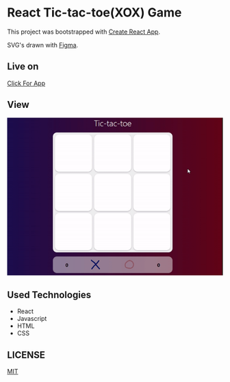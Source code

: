 # React Tic-tac-toe(XOX) Game

This project was bootstrapped with [Create React App](https://github.com/facebook/create-react-app).

SVG's drawn with [Figma](https://www.figma.com/).
## Live on
[Click For App](https://strong-taffy-b93a9e.netlify.app/)
## View

![game_view](/xox-game-view.gif)

## Used Technologies

- React
- Javascript
- HTML
- CSS

## LICENSE

[MIT](https://choosealicense.com/licenses/mit/)
